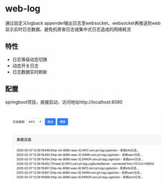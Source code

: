 # web-log

  通过自定义logback appender输出日志至websocket，websocket再推送到web显示实时日志数据，避免机房查日志或集中式日志造成的网络耗流
  
## 特性
  
  - 日志等级动态切换
  - 动态开关日志
  - 日志数据实时刷新
  
## 配置

  springboot项目，直接启动，访问地址http://localhost:8080
  
  ![](web_log.png)
